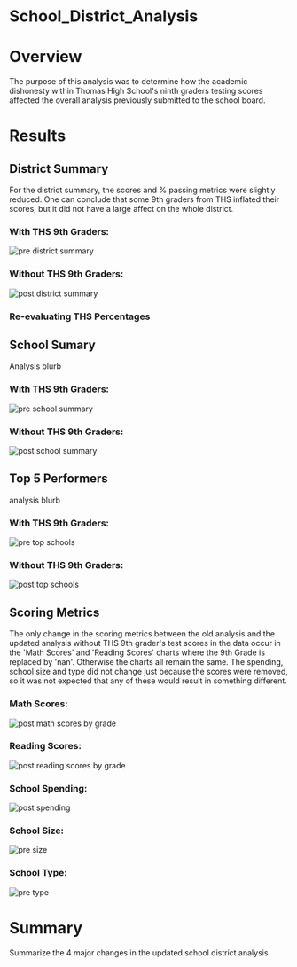 # School_District_Analysis

# Overview
The purpose of this analysis was to determine how the academic dishonesty within Thomas High School's ninth graders testing scores affected the overall analysis previously submitted to the school board.

# Results

## District Summary
For the district summary, the scores and % passing metrics were slightly reduced. One can conclude that some 9th graders from THS inflated their scores, but it did not have a large affect on the whole district.

### With THS 9th Graders:

![pre district summary](https://user-images.githubusercontent.com/71397190/97233027-425ae900-17ac-11eb-9823-52be14d5249a.PNG)

### Without THS 9th Graders:

![post district summary](https://user-images.githubusercontent.com/71397190/97233018-4129bc00-17ac-11eb-9eee-be2e273c9af9.PNG)

### Re-evaluating THS Percentages

## School Sumary
Analysis blurb

### With THS 9th Graders:

![pre school summary](https://user-images.githubusercontent.com/71397190/97233028-425ae900-17ac-11eb-9553-b4dceb3a5585.PNG)

### Without THS 9th Graders:

![post school summary](https://user-images.githubusercontent.com/71397190/97233022-41c25280-17ac-11eb-96ac-3c745c16b7d6.PNG)

## Top 5 Performers
analysis blurb

### With THS 9th Graders:

![pre top schools](https://user-images.githubusercontent.com/71397190/97233030-42f37f80-17ac-11eb-8bd6-480694e39110.PNG)

### Without THS 9th Graders:

![post top schools](https://user-images.githubusercontent.com/71397190/97233026-425ae900-17ac-11eb-9292-b45cde286624.PNG)

## Scoring Metrics 
The only change in the scoring metrics between the old analysis and the updated analysis without THS 9th grader's test scores in the data occur in the 'Math Scores' and 'Reading Scores' charts where the 9th Grade is replaced by 'nan'. Otherwise the charts all remain the same. The spending, school size and type did not change just because the scores were removed, so it was not expected that any of these would result in something different. 

### Math Scores:

![post math scores by grade](https://user-images.githubusercontent.com/71397190/97233020-41c25280-17ac-11eb-92ad-32f8b308d8c0.PNG)

### Reading Scores:

![post reading scores by grade](https://user-images.githubusercontent.com/71397190/97233021-41c25280-17ac-11eb-9582-e999e223ec56.PNG)

### School Spending:

![post spending](https://user-images.githubusercontent.com/71397190/97233024-41c25280-17ac-11eb-85de-c63756e30865.PNG)

### School Size:

![pre size](https://user-images.githubusercontent.com/71397190/97233029-425ae900-17ac-11eb-9237-a195296fe4e1.PNG)

### School Type:

![pre type](https://user-images.githubusercontent.com/71397190/97233032-42f37f80-17ac-11eb-995c-c449fcc4fb62.PNG)

# Summary
Summarize the 4 major changes in the updated school district analysis


